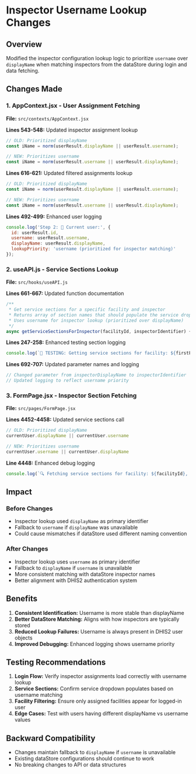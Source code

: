 # Inspector Username Lookup Changes

## Overview
Modified the inspector configuration lookup logic to prioritize `username` over `displayName` when matching inspectors from the dataStore during login and data fetching.

## Changes Made

### 1. AppContext.jsx - User Assignment Fetching
**File:** `src/contexts/AppContext.jsx`

**Lines 543-548:** Updated inspector assignment lookup
```javascript
// OLD: Prioritized displayName
const iName = norm(userResult.displayName || userResult.username);

// NEW: Prioritizes username
const iName = norm(userResult.username || userResult.displayName);
```

**Lines 616-621:** Updated filtered assignments lookup
```javascript
// OLD: Prioritized displayName  
const iName = norm(userResult.displayName || userResult.username);

// NEW: Prioritizes username
const iName = norm(userResult.username || userResult.displayName);
```

**Lines 492-499:** Enhanced user logging
```javascript
console.log('Step 2: 👤 Current user:', {
  id: userResult.id,
  username: userResult.username,
  displayName: userResult.displayName,
  lookupPriority: 'username (prioritized for inspector matching)'
});
```

### 2. useAPI.js - Service Sections Lookup
**File:** `src/hooks/useAPI.js`

**Lines 661-667:** Updated function documentation
```javascript
/**
 * Get service sections for a specific facility and inspector
 * Returns array of section names that should populate the service dropdown
 * Uses username for inspector lookup (prioritized over displayName)
 */
async getServiceSectionsForInspector(facilityId, inspectorIdentifier) {
```

**Lines 247-258:** Enhanced testing section logging
```javascript
console.log(`🏢 TESTING: Getting service sections for facility: ${firstFacility.id} (${firstFacility.displayName}), user: ${me.username} (username priority)`);
```

**Lines 692-707:** Updated parameter names and logging
```javascript
// Changed parameter from inspectorDisplayName to inspectorIdentifier
// Updated logging to reflect username priority
```

### 3. FormPage.jsx - Inspector Section Fetching
**File:** `src/pages/FormPage.jsx`

**Lines 4452-4458:** Updated service sections call
```javascript
// OLD: Prioritized displayName
currentUser.displayName || currentUser.username

// NEW: Prioritizes username
currentUser.username || currentUser.displayName
```

**Line 4448:** Enhanced debug logging
```javascript
console.log(`🔍 Fetching service sections for facility: ${facilityId}, inspector: ${currentUser.username || currentUser.displayName} (using username priority)`);
```

## Impact

### Before Changes
- Inspector lookup used `displayName` as primary identifier
- Fallback to `username` if `displayName` was unavailable
- Could cause mismatches if dataStore used different naming convention

### After Changes  
- Inspector lookup uses `username` as primary identifier
- Fallback to `displayName` if `username` is unavailable
- More consistent matching with dataStore inspector names
- Better alignment with DHIS2 authentication system

## Benefits

1. **Consistent Identification:** Username is more stable than displayName
2. **Better DataStore Matching:** Aligns with how inspectors are typically stored
3. **Reduced Lookup Failures:** Username is always present in DHIS2 user objects
4. **Improved Debugging:** Enhanced logging shows username priority

## Testing Recommendations

1. **Login Flow:** Verify inspector assignments load correctly with username lookup
2. **Service Sections:** Confirm service dropdown populates based on username matching
3. **Facility Filtering:** Ensure only assigned facilities appear for logged-in user
4. **Edge Cases:** Test with users having different displayName vs username values

## Backward Compatibility

- Changes maintain fallback to `displayName` if `username` is unavailable
- Existing dataStore configurations should continue to work
- No breaking changes to API or data structures
